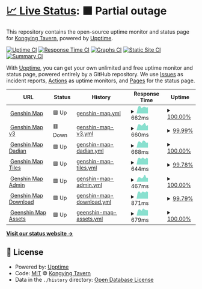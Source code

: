 # [📈 Live Status](https://kongying-tavern.github.io/upptime): <!--live status--> **🟧 Partial outage**

This repository contains the open-source uptime monitor and status page for [Kongying Tavern](https://yuanshen.site), powered by [Upptime](https://github.com/upptime/upptime).

[![Uptime CI](https://github.com/kongying-tavern/upptime/workflows/Uptime%20CI/badge.svg)](https://github.com/kongying-tavern/upptime/actions?query=workflow%3A%22Uptime+CI%22)
[![Response Time CI](https://github.com/kongying-tavern/upptime/workflows/Response%20Time%20CI/badge.svg)](https://github.com/kongying-tavern/upptime/actions?query=workflow%3A%22Response+Time+CI%22)
[![Graphs CI](https://github.com/kongying-tavern/upptime/workflows/Graphs%20CI/badge.svg)](https://github.com/kongying-tavern/upptime/actions?query=workflow%3A%22Graphs+CI%22)
[![Static Site CI](https://github.com/kongying-tavern/upptime/workflows/Static%20Site%20CI/badge.svg)](https://github.com/kongying-tavern/upptime/actions?query=workflow%3A%22Static+Site+CI%22)
[![Summary CI](https://github.com/kongying-tavern/upptime/workflows/Summary%20CI/badge.svg)](https://github.com/kongying-tavern/upptime/actions?query=workflow%3A%22Summary+CI%22)

With [Upptime](https://upptime.js.org), you can get your own unlimited and free uptime monitor and status page, powered entirely by a GitHub repository. We use [Issues](https://github.com/kongying-tavern/upptime/issues) as incident reports, [Actions](https://github.com/kongying-tavern/upptime/actions) as uptime monitors, and [Pages](https://kongying-tavern.github.io/upptime) for the status page.

<!--start: status pages-->
<!-- This summary is generated by Upptime (https://github.com/upptime/upptime) -->
<!-- Do not edit this manually, your changes will be overwritten -->
<!-- prettier-ignore -->
| URL | Status | History | Response Time | Uptime |
| --- | ------ | ------- | ------------- | ------ |
| <img alt="" src="https://icons.duckduckgo.com/ip3/yuanshen.site.ico" height="13"> [Genshin Map](https://yuanshen.site) | 🟩 Up | [genshin-map.yml](https://github.com/kongying-tavern/upptime/commits/HEAD/history/genshin-map.yml) | <details><summary><img alt="Response time graph" src="./graphs/genshin-map/response-time-week.png" height="20"> 662ms</summary><br><a href="https://kongying-tavern.github.io/upptime/history/genshin-map"><img alt="Response time 670" src="https://img.shields.io/endpoint?url=https%3A%2F%2Fraw.githubusercontent.com%2Fkongying-tavern%2Fupptime%2FHEAD%2Fapi%2Fgenshin-map%2Fresponse-time.json"></a><br><a href="https://kongying-tavern.github.io/upptime/history/genshin-map"><img alt="24-hour response time 648" src="https://img.shields.io/endpoint?url=https%3A%2F%2Fraw.githubusercontent.com%2Fkongying-tavern%2Fupptime%2FHEAD%2Fapi%2Fgenshin-map%2Fresponse-time-day.json"></a><br><a href="https://kongying-tavern.github.io/upptime/history/genshin-map"><img alt="7-day response time 662" src="https://img.shields.io/endpoint?url=https%3A%2F%2Fraw.githubusercontent.com%2Fkongying-tavern%2Fupptime%2FHEAD%2Fapi%2Fgenshin-map%2Fresponse-time-week.json"></a><br><a href="https://kongying-tavern.github.io/upptime/history/genshin-map"><img alt="30-day response time 671" src="https://img.shields.io/endpoint?url=https%3A%2F%2Fraw.githubusercontent.com%2Fkongying-tavern%2Fupptime%2FHEAD%2Fapi%2Fgenshin-map%2Fresponse-time-month.json"></a><br><a href="https://kongying-tavern.github.io/upptime/history/genshin-map"><img alt="1-year response time 670" src="https://img.shields.io/endpoint?url=https%3A%2F%2Fraw.githubusercontent.com%2Fkongying-tavern%2Fupptime%2FHEAD%2Fapi%2Fgenshin-map%2Fresponse-time-year.json"></a></details> | <details><summary><a href="https://kongying-tavern.github.io/upptime/history/genshin-map">100.00%</a></summary><a href="https://kongying-tavern.github.io/upptime/history/genshin-map"><img alt="All-time uptime 99.94%" src="https://img.shields.io/endpoint?url=https%3A%2F%2Fraw.githubusercontent.com%2Fkongying-tavern%2Fupptime%2FHEAD%2Fapi%2Fgenshin-map%2Fuptime.json"></a><br><a href="https://kongying-tavern.github.io/upptime/history/genshin-map"><img alt="24-hour uptime 100.00%" src="https://img.shields.io/endpoint?url=https%3A%2F%2Fraw.githubusercontent.com%2Fkongying-tavern%2Fupptime%2FHEAD%2Fapi%2Fgenshin-map%2Fuptime-day.json"></a><br><a href="https://kongying-tavern.github.io/upptime/history/genshin-map"><img alt="7-day uptime 100.00%" src="https://img.shields.io/endpoint?url=https%3A%2F%2Fraw.githubusercontent.com%2Fkongying-tavern%2Fupptime%2FHEAD%2Fapi%2Fgenshin-map%2Fuptime-week.json"></a><br><a href="https://kongying-tavern.github.io/upptime/history/genshin-map"><img alt="30-day uptime 100.00%" src="https://img.shields.io/endpoint?url=https%3A%2F%2Fraw.githubusercontent.com%2Fkongying-tavern%2Fupptime%2FHEAD%2Fapi%2Fgenshin-map%2Fuptime-month.json"></a><br><a href="https://kongying-tavern.github.io/upptime/history/genshin-map"><img alt="1-year uptime 99.94%" src="https://img.shields.io/endpoint?url=https%3A%2F%2Fraw.githubusercontent.com%2Fkongying-tavern%2Fupptime%2FHEAD%2Fapi%2Fgenshin-map%2Fuptime-year.json"></a></details>
| <img alt="" src="https://icons.duckduckgo.com/ip3/v3.yuanshen.site.ico" height="13"> [Genshin Map v3](https://v3.yuanshen.site) | 🟥 Down | [genshin-map-v3.yml](https://github.com/kongying-tavern/upptime/commits/HEAD/history/genshin-map-v3.yml) | <details><summary><img alt="Response time graph" src="./graphs/genshin-map-v3/response-time-week.png" height="20"> 660ms</summary><br><a href="https://kongying-tavern.github.io/upptime/history/genshin-map-v3"><img alt="Response time 675" src="https://img.shields.io/endpoint?url=https%3A%2F%2Fraw.githubusercontent.com%2Fkongying-tavern%2Fupptime%2FHEAD%2Fapi%2Fgenshin-map-v3%2Fresponse-time.json"></a><br><a href="https://kongying-tavern.github.io/upptime/history/genshin-map-v3"><img alt="24-hour response time 622" src="https://img.shields.io/endpoint?url=https%3A%2F%2Fraw.githubusercontent.com%2Fkongying-tavern%2Fupptime%2FHEAD%2Fapi%2Fgenshin-map-v3%2Fresponse-time-day.json"></a><br><a href="https://kongying-tavern.github.io/upptime/history/genshin-map-v3"><img alt="7-day response time 660" src="https://img.shields.io/endpoint?url=https%3A%2F%2Fraw.githubusercontent.com%2Fkongying-tavern%2Fupptime%2FHEAD%2Fapi%2Fgenshin-map-v3%2Fresponse-time-week.json"></a><br><a href="https://kongying-tavern.github.io/upptime/history/genshin-map-v3"><img alt="30-day response time 666" src="https://img.shields.io/endpoint?url=https%3A%2F%2Fraw.githubusercontent.com%2Fkongying-tavern%2Fupptime%2FHEAD%2Fapi%2Fgenshin-map-v3%2Fresponse-time-month.json"></a><br><a href="https://kongying-tavern.github.io/upptime/history/genshin-map-v3"><img alt="1-year response time 675" src="https://img.shields.io/endpoint?url=https%3A%2F%2Fraw.githubusercontent.com%2Fkongying-tavern%2Fupptime%2FHEAD%2Fapi%2Fgenshin-map-v3%2Fresponse-time-year.json"></a></details> | <details><summary><a href="https://kongying-tavern.github.io/upptime/history/genshin-map-v3">99.99%</a></summary><a href="https://kongying-tavern.github.io/upptime/history/genshin-map-v3"><img alt="All-time uptime 99.94%" src="https://img.shields.io/endpoint?url=https%3A%2F%2Fraw.githubusercontent.com%2Fkongying-tavern%2Fupptime%2FHEAD%2Fapi%2Fgenshin-map-v3%2Fuptime.json"></a><br><a href="https://kongying-tavern.github.io/upptime/history/genshin-map-v3"><img alt="24-hour uptime 99.94%" src="https://img.shields.io/endpoint?url=https%3A%2F%2Fraw.githubusercontent.com%2Fkongying-tavern%2Fupptime%2FHEAD%2Fapi%2Fgenshin-map-v3%2Fuptime-day.json"></a><br><a href="https://kongying-tavern.github.io/upptime/history/genshin-map-v3"><img alt="7-day uptime 99.99%" src="https://img.shields.io/endpoint?url=https%3A%2F%2Fraw.githubusercontent.com%2Fkongying-tavern%2Fupptime%2FHEAD%2Fapi%2Fgenshin-map-v3%2Fuptime-week.json"></a><br><a href="https://kongying-tavern.github.io/upptime/history/genshin-map-v3"><img alt="30-day uptime 100.00%" src="https://img.shields.io/endpoint?url=https%3A%2F%2Fraw.githubusercontent.com%2Fkongying-tavern%2Fupptime%2FHEAD%2Fapi%2Fgenshin-map-v3%2Fuptime-month.json"></a><br><a href="https://kongying-tavern.github.io/upptime/history/genshin-map-v3"><img alt="1-year uptime 99.94%" src="https://img.shields.io/endpoint?url=https%3A%2F%2Fraw.githubusercontent.com%2Fkongying-tavern%2Fupptime%2FHEAD%2Fapi%2Fgenshin-map-v3%2Fuptime-year.json"></a></details>
| <img alt="" src="https://icons.duckduckgo.com/ip3/dadian.yuanshen.site.ico" height="13"> [Genshin Map Dadian](https://dadian.yuanshen.site) | 🟩 Up | [genshin-map-dadian.yml](https://github.com/kongying-tavern/upptime/commits/HEAD/history/genshin-map-dadian.yml) | <details><summary><img alt="Response time graph" src="./graphs/genshin-map-dadian/response-time-week.png" height="20"> 668ms</summary><br><a href="https://kongying-tavern.github.io/upptime/history/genshin-map-dadian"><img alt="Response time 670" src="https://img.shields.io/endpoint?url=https%3A%2F%2Fraw.githubusercontent.com%2Fkongying-tavern%2Fupptime%2FHEAD%2Fapi%2Fgenshin-map-dadian%2Fresponse-time.json"></a><br><a href="https://kongying-tavern.github.io/upptime/history/genshin-map-dadian"><img alt="24-hour response time 587" src="https://img.shields.io/endpoint?url=https%3A%2F%2Fraw.githubusercontent.com%2Fkongying-tavern%2Fupptime%2FHEAD%2Fapi%2Fgenshin-map-dadian%2Fresponse-time-day.json"></a><br><a href="https://kongying-tavern.github.io/upptime/history/genshin-map-dadian"><img alt="7-day response time 668" src="https://img.shields.io/endpoint?url=https%3A%2F%2Fraw.githubusercontent.com%2Fkongying-tavern%2Fupptime%2FHEAD%2Fapi%2Fgenshin-map-dadian%2Fresponse-time-week.json"></a><br><a href="https://kongying-tavern.github.io/upptime/history/genshin-map-dadian"><img alt="30-day response time 658" src="https://img.shields.io/endpoint?url=https%3A%2F%2Fraw.githubusercontent.com%2Fkongying-tavern%2Fupptime%2FHEAD%2Fapi%2Fgenshin-map-dadian%2Fresponse-time-month.json"></a><br><a href="https://kongying-tavern.github.io/upptime/history/genshin-map-dadian"><img alt="1-year response time 670" src="https://img.shields.io/endpoint?url=https%3A%2F%2Fraw.githubusercontent.com%2Fkongying-tavern%2Fupptime%2FHEAD%2Fapi%2Fgenshin-map-dadian%2Fresponse-time-year.json"></a></details> | <details><summary><a href="https://kongying-tavern.github.io/upptime/history/genshin-map-dadian">100.00%</a></summary><a href="https://kongying-tavern.github.io/upptime/history/genshin-map-dadian"><img alt="All-time uptime 99.94%" src="https://img.shields.io/endpoint?url=https%3A%2F%2Fraw.githubusercontent.com%2Fkongying-tavern%2Fupptime%2FHEAD%2Fapi%2Fgenshin-map-dadian%2Fuptime.json"></a><br><a href="https://kongying-tavern.github.io/upptime/history/genshin-map-dadian"><img alt="24-hour uptime 100.00%" src="https://img.shields.io/endpoint?url=https%3A%2F%2Fraw.githubusercontent.com%2Fkongying-tavern%2Fupptime%2FHEAD%2Fapi%2Fgenshin-map-dadian%2Fuptime-day.json"></a><br><a href="https://kongying-tavern.github.io/upptime/history/genshin-map-dadian"><img alt="7-day uptime 100.00%" src="https://img.shields.io/endpoint?url=https%3A%2F%2Fraw.githubusercontent.com%2Fkongying-tavern%2Fupptime%2FHEAD%2Fapi%2Fgenshin-map-dadian%2Fuptime-week.json"></a><br><a href="https://kongying-tavern.github.io/upptime/history/genshin-map-dadian"><img alt="30-day uptime 100.00%" src="https://img.shields.io/endpoint?url=https%3A%2F%2Fraw.githubusercontent.com%2Fkongying-tavern%2Fupptime%2FHEAD%2Fapi%2Fgenshin-map-dadian%2Fuptime-month.json"></a><br><a href="https://kongying-tavern.github.io/upptime/history/genshin-map-dadian"><img alt="1-year uptime 99.94%" src="https://img.shields.io/endpoint?url=https%3A%2F%2Fraw.githubusercontent.com%2Fkongying-tavern%2Fupptime%2FHEAD%2Fapi%2Fgenshin-map-dadian%2Fuptime-year.json"></a></details>
| <img alt="" src="https://icons.duckduckgo.com/ip3/tiles.yuanshen.site.ico" height="13"> [Genshin Map Tiles](https://tiles.yuanshen.site) | 🟩 Up | [genshin-map-tiles.yml](https://github.com/kongying-tavern/upptime/commits/HEAD/history/genshin-map-tiles.yml) | <details><summary><img alt="Response time graph" src="./graphs/genshin-map-tiles/response-time-week.png" height="20"> 644ms</summary><br><a href="https://kongying-tavern.github.io/upptime/history/genshin-map-tiles"><img alt="Response time 661" src="https://img.shields.io/endpoint?url=https%3A%2F%2Fraw.githubusercontent.com%2Fkongying-tavern%2Fupptime%2FHEAD%2Fapi%2Fgenshin-map-tiles%2Fresponse-time.json"></a><br><a href="https://kongying-tavern.github.io/upptime/history/genshin-map-tiles"><img alt="24-hour response time 660" src="https://img.shields.io/endpoint?url=https%3A%2F%2Fraw.githubusercontent.com%2Fkongying-tavern%2Fupptime%2FHEAD%2Fapi%2Fgenshin-map-tiles%2Fresponse-time-day.json"></a><br><a href="https://kongying-tavern.github.io/upptime/history/genshin-map-tiles"><img alt="7-day response time 644" src="https://img.shields.io/endpoint?url=https%3A%2F%2Fraw.githubusercontent.com%2Fkongying-tavern%2Fupptime%2FHEAD%2Fapi%2Fgenshin-map-tiles%2Fresponse-time-week.json"></a><br><a href="https://kongying-tavern.github.io/upptime/history/genshin-map-tiles"><img alt="30-day response time 659" src="https://img.shields.io/endpoint?url=https%3A%2F%2Fraw.githubusercontent.com%2Fkongying-tavern%2Fupptime%2FHEAD%2Fapi%2Fgenshin-map-tiles%2Fresponse-time-month.json"></a><br><a href="https://kongying-tavern.github.io/upptime/history/genshin-map-tiles"><img alt="1-year response time 661" src="https://img.shields.io/endpoint?url=https%3A%2F%2Fraw.githubusercontent.com%2Fkongying-tavern%2Fupptime%2FHEAD%2Fapi%2Fgenshin-map-tiles%2Fresponse-time-year.json"></a></details> | <details><summary><a href="https://kongying-tavern.github.io/upptime/history/genshin-map-tiles">99.78%</a></summary><a href="https://kongying-tavern.github.io/upptime/history/genshin-map-tiles"><img alt="All-time uptime 99.91%" src="https://img.shields.io/endpoint?url=https%3A%2F%2Fraw.githubusercontent.com%2Fkongying-tavern%2Fupptime%2FHEAD%2Fapi%2Fgenshin-map-tiles%2Fuptime.json"></a><br><a href="https://kongying-tavern.github.io/upptime/history/genshin-map-tiles"><img alt="24-hour uptime 98.47%" src="https://img.shields.io/endpoint?url=https%3A%2F%2Fraw.githubusercontent.com%2Fkongying-tavern%2Fupptime%2FHEAD%2Fapi%2Fgenshin-map-tiles%2Fuptime-day.json"></a><br><a href="https://kongying-tavern.github.io/upptime/history/genshin-map-tiles"><img alt="7-day uptime 99.78%" src="https://img.shields.io/endpoint?url=https%3A%2F%2Fraw.githubusercontent.com%2Fkongying-tavern%2Fupptime%2FHEAD%2Fapi%2Fgenshin-map-tiles%2Fuptime-week.json"></a><br><a href="https://kongying-tavern.github.io/upptime/history/genshin-map-tiles"><img alt="30-day uptime 99.95%" src="https://img.shields.io/endpoint?url=https%3A%2F%2Fraw.githubusercontent.com%2Fkongying-tavern%2Fupptime%2FHEAD%2Fapi%2Fgenshin-map-tiles%2Fuptime-month.json"></a><br><a href="https://kongying-tavern.github.io/upptime/history/genshin-map-tiles"><img alt="1-year uptime 99.91%" src="https://img.shields.io/endpoint?url=https%3A%2F%2Fraw.githubusercontent.com%2Fkongying-tavern%2Fupptime%2FHEAD%2Fapi%2Fgenshin-map-tiles%2Fuptime-year.json"></a></details>
| <img alt="" src="https://icons.duckduckgo.com/ip3/admin.yuanshen.site.ico" height="13"> [Genshin Map Admin](http://admin.yuanshen.site) | 🟩 Up | [genshin-map-admin.yml](https://github.com/kongying-tavern/upptime/commits/HEAD/history/genshin-map-admin.yml) | <details><summary><img alt="Response time graph" src="./graphs/genshin-map-admin/response-time-week.png" height="20"> 467ms</summary><br><a href="https://kongying-tavern.github.io/upptime/history/genshin-map-admin"><img alt="Response time 443" src="https://img.shields.io/endpoint?url=https%3A%2F%2Fraw.githubusercontent.com%2Fkongying-tavern%2Fupptime%2FHEAD%2Fapi%2Fgenshin-map-admin%2Fresponse-time.json"></a><br><a href="https://kongying-tavern.github.io/upptime/history/genshin-map-admin"><img alt="24-hour response time 417" src="https://img.shields.io/endpoint?url=https%3A%2F%2Fraw.githubusercontent.com%2Fkongying-tavern%2Fupptime%2FHEAD%2Fapi%2Fgenshin-map-admin%2Fresponse-time-day.json"></a><br><a href="https://kongying-tavern.github.io/upptime/history/genshin-map-admin"><img alt="7-day response time 467" src="https://img.shields.io/endpoint?url=https%3A%2F%2Fraw.githubusercontent.com%2Fkongying-tavern%2Fupptime%2FHEAD%2Fapi%2Fgenshin-map-admin%2Fresponse-time-week.json"></a><br><a href="https://kongying-tavern.github.io/upptime/history/genshin-map-admin"><img alt="30-day response time 452" src="https://img.shields.io/endpoint?url=https%3A%2F%2Fraw.githubusercontent.com%2Fkongying-tavern%2Fupptime%2FHEAD%2Fapi%2Fgenshin-map-admin%2Fresponse-time-month.json"></a><br><a href="https://kongying-tavern.github.io/upptime/history/genshin-map-admin"><img alt="1-year response time 443" src="https://img.shields.io/endpoint?url=https%3A%2F%2Fraw.githubusercontent.com%2Fkongying-tavern%2Fupptime%2FHEAD%2Fapi%2Fgenshin-map-admin%2Fresponse-time-year.json"></a></details> | <details><summary><a href="https://kongying-tavern.github.io/upptime/history/genshin-map-admin">100.00%</a></summary><a href="https://kongying-tavern.github.io/upptime/history/genshin-map-admin"><img alt="All-time uptime 99.94%" src="https://img.shields.io/endpoint?url=https%3A%2F%2Fraw.githubusercontent.com%2Fkongying-tavern%2Fupptime%2FHEAD%2Fapi%2Fgenshin-map-admin%2Fuptime.json"></a><br><a href="https://kongying-tavern.github.io/upptime/history/genshin-map-admin"><img alt="24-hour uptime 100.00%" src="https://img.shields.io/endpoint?url=https%3A%2F%2Fraw.githubusercontent.com%2Fkongying-tavern%2Fupptime%2FHEAD%2Fapi%2Fgenshin-map-admin%2Fuptime-day.json"></a><br><a href="https://kongying-tavern.github.io/upptime/history/genshin-map-admin"><img alt="7-day uptime 100.00%" src="https://img.shields.io/endpoint?url=https%3A%2F%2Fraw.githubusercontent.com%2Fkongying-tavern%2Fupptime%2FHEAD%2Fapi%2Fgenshin-map-admin%2Fuptime-week.json"></a><br><a href="https://kongying-tavern.github.io/upptime/history/genshin-map-admin"><img alt="30-day uptime 100.00%" src="https://img.shields.io/endpoint?url=https%3A%2F%2Fraw.githubusercontent.com%2Fkongying-tavern%2Fupptime%2FHEAD%2Fapi%2Fgenshin-map-admin%2Fuptime-month.json"></a><br><a href="https://kongying-tavern.github.io/upptime/history/genshin-map-admin"><img alt="1-year uptime 99.94%" src="https://img.shields.io/endpoint?url=https%3A%2F%2Fraw.githubusercontent.com%2Fkongying-tavern%2Fupptime%2FHEAD%2Fapi%2Fgenshin-map-admin%2Fuptime-year.json"></a></details>
| <img alt="" src="https://icons.duckduckgo.com/ip3/download.yuanshen.site.ico" height="13"> [Genshin Map Download](https://download.yuanshen.site) | 🟩 Up | [genshin-map-download.yml](https://github.com/kongying-tavern/upptime/commits/HEAD/history/genshin-map-download.yml) | <details><summary><img alt="Response time graph" src="./graphs/genshin-map-download/response-time-week.png" height="20"> 871ms</summary><br><a href="https://kongying-tavern.github.io/upptime/history/genshin-map-download"><img alt="Response time 882" src="https://img.shields.io/endpoint?url=https%3A%2F%2Fraw.githubusercontent.com%2Fkongying-tavern%2Fupptime%2FHEAD%2Fapi%2Fgenshin-map-download%2Fresponse-time.json"></a><br><a href="https://kongying-tavern.github.io/upptime/history/genshin-map-download"><img alt="24-hour response time 908" src="https://img.shields.io/endpoint?url=https%3A%2F%2Fraw.githubusercontent.com%2Fkongying-tavern%2Fupptime%2FHEAD%2Fapi%2Fgenshin-map-download%2Fresponse-time-day.json"></a><br><a href="https://kongying-tavern.github.io/upptime/history/genshin-map-download"><img alt="7-day response time 871" src="https://img.shields.io/endpoint?url=https%3A%2F%2Fraw.githubusercontent.com%2Fkongying-tavern%2Fupptime%2FHEAD%2Fapi%2Fgenshin-map-download%2Fresponse-time-week.json"></a><br><a href="https://kongying-tavern.github.io/upptime/history/genshin-map-download"><img alt="30-day response time 869" src="https://img.shields.io/endpoint?url=https%3A%2F%2Fraw.githubusercontent.com%2Fkongying-tavern%2Fupptime%2FHEAD%2Fapi%2Fgenshin-map-download%2Fresponse-time-month.json"></a><br><a href="https://kongying-tavern.github.io/upptime/history/genshin-map-download"><img alt="1-year response time 882" src="https://img.shields.io/endpoint?url=https%3A%2F%2Fraw.githubusercontent.com%2Fkongying-tavern%2Fupptime%2FHEAD%2Fapi%2Fgenshin-map-download%2Fresponse-time-year.json"></a></details> | <details><summary><a href="https://kongying-tavern.github.io/upptime/history/genshin-map-download">99.79%</a></summary><a href="https://kongying-tavern.github.io/upptime/history/genshin-map-download"><img alt="All-time uptime 99.91%" src="https://img.shields.io/endpoint?url=https%3A%2F%2Fraw.githubusercontent.com%2Fkongying-tavern%2Fupptime%2FHEAD%2Fapi%2Fgenshin-map-download%2Fuptime.json"></a><br><a href="https://kongying-tavern.github.io/upptime/history/genshin-map-download"><img alt="24-hour uptime 98.51%" src="https://img.shields.io/endpoint?url=https%3A%2F%2Fraw.githubusercontent.com%2Fkongying-tavern%2Fupptime%2FHEAD%2Fapi%2Fgenshin-map-download%2Fuptime-day.json"></a><br><a href="https://kongying-tavern.github.io/upptime/history/genshin-map-download"><img alt="7-day uptime 99.79%" src="https://img.shields.io/endpoint?url=https%3A%2F%2Fraw.githubusercontent.com%2Fkongying-tavern%2Fupptime%2FHEAD%2Fapi%2Fgenshin-map-download%2Fuptime-week.json"></a><br><a href="https://kongying-tavern.github.io/upptime/history/genshin-map-download"><img alt="30-day uptime 99.95%" src="https://img.shields.io/endpoint?url=https%3A%2F%2Fraw.githubusercontent.com%2Fkongying-tavern%2Fupptime%2FHEAD%2Fapi%2Fgenshin-map-download%2Fuptime-month.json"></a><br><a href="https://kongying-tavern.github.io/upptime/history/genshin-map-download"><img alt="1-year uptime 99.91%" src="https://img.shields.io/endpoint?url=https%3A%2F%2Fraw.githubusercontent.com%2Fkongying-tavern%2Fupptime%2FHEAD%2Fapi%2Fgenshin-map-download%2Fuptime-year.json"></a></details>
| <img alt="" src="https://icons.duckduckgo.com/ip3/assets.yuanshen.site.ico" height="13"> [Geenshin Map Assets](https://assets.yuanshen.site/) | 🟩 Up | [geenshin-map-assets.yml](https://github.com/kongying-tavern/upptime/commits/HEAD/history/geenshin-map-assets.yml) | <details><summary><img alt="Response time graph" src="./graphs/geenshin-map-assets/response-time-week.png" height="20"> 679ms</summary><br><a href="https://kongying-tavern.github.io/upptime/history/geenshin-map-assets"><img alt="Response time 652" src="https://img.shields.io/endpoint?url=https%3A%2F%2Fraw.githubusercontent.com%2Fkongying-tavern%2Fupptime%2FHEAD%2Fapi%2Fgeenshin-map-assets%2Fresponse-time.json"></a><br><a href="https://kongying-tavern.github.io/upptime/history/geenshin-map-assets"><img alt="24-hour response time 623" src="https://img.shields.io/endpoint?url=https%3A%2F%2Fraw.githubusercontent.com%2Fkongying-tavern%2Fupptime%2FHEAD%2Fapi%2Fgeenshin-map-assets%2Fresponse-time-day.json"></a><br><a href="https://kongying-tavern.github.io/upptime/history/geenshin-map-assets"><img alt="7-day response time 679" src="https://img.shields.io/endpoint?url=https%3A%2F%2Fraw.githubusercontent.com%2Fkongying-tavern%2Fupptime%2FHEAD%2Fapi%2Fgeenshin-map-assets%2Fresponse-time-week.json"></a><br><a href="https://kongying-tavern.github.io/upptime/history/geenshin-map-assets"><img alt="30-day response time 661" src="https://img.shields.io/endpoint?url=https%3A%2F%2Fraw.githubusercontent.com%2Fkongying-tavern%2Fupptime%2FHEAD%2Fapi%2Fgeenshin-map-assets%2Fresponse-time-month.json"></a><br><a href="https://kongying-tavern.github.io/upptime/history/geenshin-map-assets"><img alt="1-year response time 652" src="https://img.shields.io/endpoint?url=https%3A%2F%2Fraw.githubusercontent.com%2Fkongying-tavern%2Fupptime%2FHEAD%2Fapi%2Fgeenshin-map-assets%2Fresponse-time-year.json"></a></details> | <details><summary><a href="https://kongying-tavern.github.io/upptime/history/geenshin-map-assets">100.00%</a></summary><a href="https://kongying-tavern.github.io/upptime/history/geenshin-map-assets"><img alt="All-time uptime 99.95%" src="https://img.shields.io/endpoint?url=https%3A%2F%2Fraw.githubusercontent.com%2Fkongying-tavern%2Fupptime%2FHEAD%2Fapi%2Fgeenshin-map-assets%2Fuptime.json"></a><br><a href="https://kongying-tavern.github.io/upptime/history/geenshin-map-assets"><img alt="24-hour uptime 100.00%" src="https://img.shields.io/endpoint?url=https%3A%2F%2Fraw.githubusercontent.com%2Fkongying-tavern%2Fupptime%2FHEAD%2Fapi%2Fgeenshin-map-assets%2Fuptime-day.json"></a><br><a href="https://kongying-tavern.github.io/upptime/history/geenshin-map-assets"><img alt="7-day uptime 100.00%" src="https://img.shields.io/endpoint?url=https%3A%2F%2Fraw.githubusercontent.com%2Fkongying-tavern%2Fupptime%2FHEAD%2Fapi%2Fgeenshin-map-assets%2Fuptime-week.json"></a><br><a href="https://kongying-tavern.github.io/upptime/history/geenshin-map-assets"><img alt="30-day uptime 100.00%" src="https://img.shields.io/endpoint?url=https%3A%2F%2Fraw.githubusercontent.com%2Fkongying-tavern%2Fupptime%2FHEAD%2Fapi%2Fgeenshin-map-assets%2Fuptime-month.json"></a><br><a href="https://kongying-tavern.github.io/upptime/history/geenshin-map-assets"><img alt="1-year uptime 99.95%" src="https://img.shields.io/endpoint?url=https%3A%2F%2Fraw.githubusercontent.com%2Fkongying-tavern%2Fupptime%2FHEAD%2Fapi%2Fgeenshin-map-assets%2Fuptime-year.json"></a></details>

<!--end: status pages-->

[**Visit our status website →**](https://kongying-tavern.github.io/upptime)

## 📄 License

- Powered by: [Upptime](https://github.com/upptime/upptime)
- Code: [MIT](./LICENSE) © [Kongying Tavern](https://yuanshen.site)
- Data in the `./history` directory: [Open Database License](https://opendatacommons.org/licenses/odbl/1-0/)
